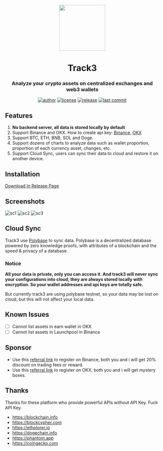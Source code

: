<p align="center">
    <img src="src-tauri/app-icon.png" width="150">
</p>

<h1 align="center">Track3</h1>

<div align="center">

### Analyze your crypto assets on centralized exchanges and web3 wallets

[![author][author-image]][author-url]
[![license][license-image]][license-url]
[![release][release-image]][release-url]
[![last commit][last-commit-image]][last-commit-url]

[author-image]: https://img.shields.io/badge/author-domechn-blue.svg
[author-url]: https://github.com/domechn
[license-image]: https://img.shields.io/github/license/domechn/track3?color=blue
[license-url]: https://github.com/domechn/track3/blob/main/LICENSE
[release-image]: https://img.shields.io/github/v/release/domechn/track3?color=blue
[release-url]: https://github.com/domechn/track3/releases/latest
[last-commit-image]: https://img.shields.io/github/last-commit/domechn/track3?label=last%20commit
[last-commit-url]: https://github.com/domechn/track3/commits

</div>

## Features

1. **No backend server, all data is stored locally by default**
2. Support Binance and OKX. How to create api key: [Binance](https://www.binance.com/en-BH/support/faq/how-to-create-api-360002502072), [OKX](https://use.autoview.com/hc/en-us/articles/360004576632-OKEx-Creating-an-API)
3. Support BTC, ETH, BNB, SOL and Doge.
4. Support dozens of charts to analyze data such as wallet proportion, proportion of each currency asset, changes, etc.
5. Support Cloud Sync, users can sync their data to cloud and restore it on another device.

## Installation

[Download In Release Page](https://github.com/domechn/track3/releases)

## Screenshots

![sc1](./images/demo/sc1.png)
![sc2](./images/demo/sc2.png)
![sc3](./images/demo/sc3.png)

## Cloud Sync

Track3 use [Polybase](https://polybase.xyz/) to sync data. Polybase is a decentralized database powered by zero knowledge proofs, with attributes of a blockchain and the speed & privacy of a database.

### Notice

**All your data is private, only you can access it. And track3 will never sync your configurations into cloud, they are always stored locally with encryption. So your wallet addresses and api keys are totally safe.**

But currently track3 are using polybase testnet, so your data may be lost on cloud, but this will not affect your local data.

## Known Issues

- [ ] Cannot list assets in earn wallet in OKX
- [ ] Cannot list assets in Launchpool in Binance

## Sponsor

- Use this [referral link](https://accounts.binance.com/register?ref=123810997) to register on Binance, both you and i will get 20% discount on trading fees or reward.
- Use this [referral link](https://www.okx.com/join/7161626) to register on OKX, both you and i will get mystery boxes.

## Thanks

Thanks for these platform who provide powerful APIs without API Key. Fuck API Key.

- https://blockchain.info
- https://blockcypher.com
- https://ethplorer.io
- https://dogechain.info
- https://phantom.app
- https://coingecko.com
